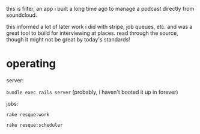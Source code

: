 this is filter, an app i built a long time ago to manage a podcast directly from soundcloud.

this informed a lot of later work i did with stripe, job queues, etc. and was a great tool to build for interviewing at places. read through the source, though it might not be great by today's standards!

operating
===

server:

`bundle exec rails server` (probably, i haven't booted it up in forever)

jobs:

`rake resque:work`

`rake resque:scheduler`

